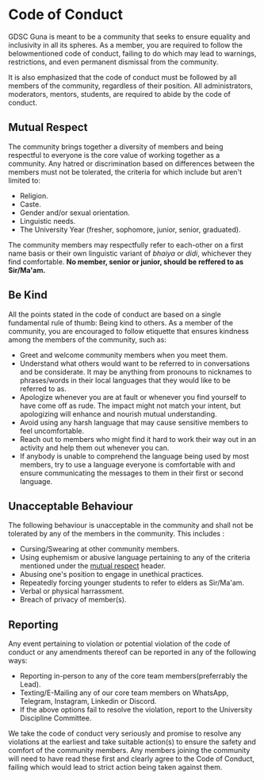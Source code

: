 # Code of Conduct
GDSC Guna is meant to be a community that seeks to ensure equality and inclusivity in all its spheres. As a member, you are required to follow the belowmentioned code of conduct, failing to do which may lead to warnings, restrictions, and even permanent dismissal from the community.

It is also emphasized that the code of conduct must be followed by all members of the community, regardless of their position. All administrators, moderators, mentors, students, are required to abide by the code of conduct.

## Mutual Respect
The community brings together a diversity of members and being respectful to everyone is the core value of working together as a community. Any hatred or discrimination based on differences between the members must not be tolerated, the criteria for which include but aren't limited to:
- Religion.
- Caste.
- Gender and/or sexual orientation.
- Linguistic needs.
- The University Year (fresher, sophomore, junior, senior, graduated).

The community members may respectfully refer to each-other on a first name basis or their own linguistic variant of *bhaiya* or *didi*, whichever they find comfortable. **No member, senior or junior, should be reffered to as Sir/Ma'am.**

## Be Kind
All the points stated in the code of conduct are based on a single fundamental rule of thumb: Being kind to others. As a member of the community, you are encouraged to follow etiquette that ensures kindness among the members of the community, such as:
- Greet and welcome community members when you meet them.
- Understand what others would want to be referred to in conversations and be considerate. It may be anything from pronouns to nicknames to phrases/words in their local languages that they would like to be referred to as.
- Apologize whenever you are at fault or whenever you find yourself to have come off as rude. The impact might not match your intent, but apologizing will enhance and nourish mutual understanding.
- Avoid using any harsh language that may cause sensitive members to feel uncomfortable.
- Reach out to members who might find it hard to work their way out in an activity and help them out whenever you can.
- If anybody is unable to comprehend the language being used by most members, try to use a language everyone is comfortable with and ensure communicating the messages to them in their first or second language.

## Unacceptable Behaviour
The following behaviour is unacceptable in the community and shall not be tolerated by any of the members in the community. This includes :
- Cursing/Swearing at other community members.
- Using euphemism or abusive language pertaining to any of the criteria mentioned under the [mutual respect](#mutual-respect) header.
- Abusing one's position to engage in unethical practices.
- Repeatedly forcing younger students to refer to elders as Sir/Ma'am.
- Verbal or physical harrassment.
- Breach of privacy of member(s).

## Reporting
Any event pertaining to violation or potential violation of the code of conduct or any amendments thereof can be reported in any of the following ways:
- Reporting in-person to any of the core team members(preferrably the Lead).
- Texting/E-Mailing any of our core team members on WhatsApp, Telegram, Instagram, Linkedin or Discord.
- If the above options fail to resolve the violation, report to the University Discipline Committee.

We take the code of conduct very seriously and promise to resolve any violations at the earliest and take suitable action(s) to ensure the safety and comfort of the community members. Any members joining the community will need to have read these first and clearly agree to the Code of Conduct, failing which would lead to strict action being taken against them.